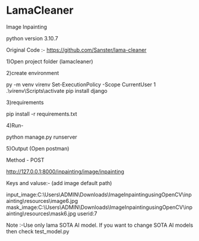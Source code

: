 # LamaCleaner

Image Inpainting 

python version 3.10.7

Original Code :- https://github.com/Sanster/lama-cleaner

1)Open project folder (lamacleaner)

2)create environment

py -m venv virenv
Set-ExecutionPolicy -Scope CurrentUser
1
.\virenv\Scripts\activate
pip install django

3)requirements

pip install -r requirements.txt

4)Run-

python manage.py runserver

5)Output (Open postman)

Method - POST

http://127.0.0.1:8000/inpainting/image/inpainting

Keys and valuse:-  (add image default path)

input_image:C:\Users\ADMIN\Downloads\ImageInpaintingusingOpenCV\inpainting\resources\image6.jpg
mask_image:C:\Users\ADMIN\Downloads\ImageInpaintingusingOpenCV\inpainting\resources\mask6.jpg
userid:7


Note :-Use only lama SOTA AI model. If you want to change SOTA AI models then check test_model.py 

